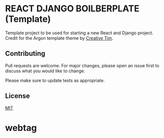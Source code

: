 # REACT DJANGO BOILBERPLATE (Template)

Template project to be used for starting a new React and Django project.
Credit for the Argon template theme by [Creative Tim](https://demos.creative-tim.com/argon-design-system-react/?_ga=2.44943588.1302347067.1601469068-420414849.1600442745#/). 

## Contributing

Pull requests are welcome. For major changes, please open an issue first to discuss what you would like to change.

Please make sure to update tests as appropriate.

## License

[MIT](https://choosealicense.com/licenses/mit/)
# webtag
